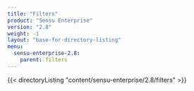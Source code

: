```yaml
---
title: "Filters"
product: "Sensu Enterprise"
version: "2.8"
weight: -1
layout: "base-for-directory-listing"
menu:
  sensu-enterprise-2.8:
    parent: filters
---
```


{{< directoryListing "content/sensu-enterprise/2.8/filters" >}}
